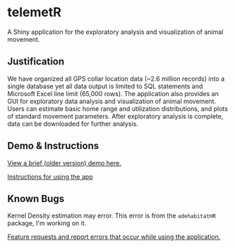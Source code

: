# telemetR

A Shiny application for the exploratory analysis and visualization of animal movement.

## Justification

We have organized all GPS collar location data (~2.6 million records) into a single database yet all data output is limited to SQL statements and Microsoft Excel line limit (65,000 rows). The application also provides an GUI for exploratory data analysis and visualization of animal movement. Users can estimate basic home range and utilization distributions, and plots of standard movement parameters. After exploratory analysis is complete, data can be downloaded for further analysis.

## Demo & Instructions

[View a brief (older version) demo here.](https://drive.google.com/file/d/0B1OupsoLNZvkcExIT2VzcUlySWc/view?usp=sharing)

[Instructions for using the app](https://github.com/ndow-wisr/telemetR/wiki/Instructions)

## Known Bugs

Kernel Density estimation may error. This error is from the `adehabitatHR` package, I'm working on it.

[Feature requests and report errors that occur while using the application.](https://github.com/ndow-wisr/telemetR/issues)
